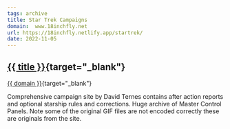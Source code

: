 ```yaml
---
tags: archive
title: Star Trek Campaigns
domain:  www.18inchfly.net
url: https://18inchfly.netlify.app/startrek/
date: 2022-11-05
---
```

## [{{ title }}]({{url}}){target="_blank"}
[{{ domain }}]({{url}}){target="_blank"}

Comprehensive campaign site by David Ternes contains after action reports and optional starship rules and corrections. Huge archive of Master Control Panels. Note some of the original GIF files are not encoded correctly these are originals from the site. 
